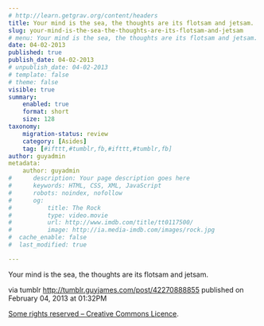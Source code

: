 ```yaml
---
# http://learn.getgrav.org/content/headers
title: Your mind is the sea, the thoughts are its flotsam and jetsam.
slug: your-mind-is-the-sea-the-thoughts-are-its-flotsam-and-jetsam
# menu: Your mind is the sea, the thoughts are its flotsam and jetsam.
date: 04-02-2013
published: true
publish_date: 04-02-2013
# unpublish_date: 04-02-2013
# template: false
# theme: false
visible: true
summary:
    enabled: true
    format: short
    size: 128
taxonomy:
    migration-status: review
    category: [Asides]
    tag: [#ifttt,#tumblr,fb,#ifttt,#tumblr,fb]
author: guyadmin
metadata:
    author: guyadmin
#      description: Your page description goes here
#      keywords: HTML, CSS, XML, JavaScript
#      robots: noindex, nofollow
#      og:
#          title: The Rock
#          type: video.movie
#          url: http://www.imdb.com/title/tt0117500/
#          image: http://ia.media-imdb.com/images/rock.jpg
#  cache_enable: false
#  last_modified: true

---
```


Your mind is the sea, the thoughts are its flotsam and jetsam.

via tumblr http://tumblr.guyjames.com/post/42270888855 published on February 04, 2013 at 01:32PM

[Some rights reserved – Creative Commons Licence](https://creativecommons.org/licenses/by-nc/3.0/).